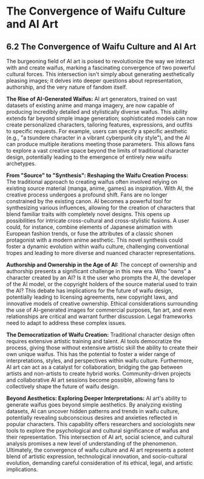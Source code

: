 # The Convergence of Waifu Culture and AI Art

## 6.2 The Convergence of Waifu Culture and AI Art

The burgeoning field of AI art is poised to revolutionize the way we interact with and create waifus, marking a fascinating convergence of two powerful cultural forces.  This intersection isn't simply about generating aesthetically pleasing images; it delves into deeper questions about representation, authorship, and the very nature of fandom itself.

**The Rise of AI-Generated Waifus:**  AI art generators, trained on vast datasets of existing anime and manga imagery, are now capable of producing incredibly detailed and stylistically diverse waifus.  This ability extends far beyond simple image generation; sophisticated models can now create personalized characters, tailoring features, expressions, and outfits to specific requests.  For example, users can specify a specific aesthetic (e.g., "a tsundere character in a vibrant cyberpunk city style"), and the AI can produce multiple iterations meeting those parameters.  This allows fans to explore a vast creative space beyond the limits of traditional character design, potentially leading to the emergence of entirely new waifu archetypes.

**From "Source" to "Synthesis": Reshaping the Waifu Creation Process:**  The traditional approach to creating waifus often involved relying on existing source material (manga, anime, games) as inspiration.  With AI, the creative process undergoes a profound shift.  Fans are no longer constrained by the existing canon.  AI becomes a powerful tool for synthesizing various influences, allowing for the creation of characters that blend familiar traits with completely novel designs. This opens up possibilities for intricate cross-cultural and cross-stylistic fusions.  A user could, for instance, combine elements of Japanese animation with European fashion trends, or fuse the attributes of a classic shonen protagonist with a modern anime aesthetic.  This novel synthesis could foster a dynamic evolution within waifu culture, challenging conventional tropes and leading to more diverse and nuanced character representations.

**Authorship and Ownership in the Age of AI:**  The concept of ownership and authorship presents a significant challenge in this new era.  Who "owns" a character created by an AI?  Is it the user who prompts the AI, the developer of the AI model, or the copyright holders of the source material used to train the AI?  This debate has implications for the future of waifu design, potentially leading to licensing agreements, new copyright laws, and innovative models of creative ownership.  Ethical considerations surrounding the use of AI-generated images for commercial purposes, fan art, and even relationships are critical and warrant further discussion.  Legal frameworks need to adapt to address these complex issues.

**The Democratization of Waifu Creation:**  Traditional character design often requires extensive artistic training and talent.  AI tools democratize the process, giving those without extensive artistic skill the ability to create their own unique waifus.  This has the potential to foster a wider range of interpretations, styles, and perspectives within waifu culture.  Furthermore, AI art can act as a catalyst for collaboration, bridging the gap between artists and non-artists to create hybrid works.  Community-driven projects and collaborative AI art sessions become possible, allowing fans to collectively shape the future of waifu design.

**Beyond Aesthetics: Exploring Deeper Interpretations:**  AI art's ability to generate waifus goes beyond simple aesthetics.  By analyzing existing datasets, AI can uncover hidden patterns and trends in waifu culture, potentially revealing subconscious desires and anxieties reflected in popular characters.  This capability offers researchers and sociologists new tools to explore the psychological and cultural significance of waifus and their representation.  This intersection of AI art, social science, and cultural analysis promises a new level of understanding of the phenomenon.  Ultimately, the convergence of waifu culture and AI art represents a potent blend of artistic expression, technological innovation, and socio-cultural evolution, demanding careful consideration of its ethical, legal, and artistic implications.